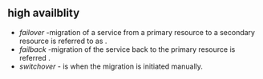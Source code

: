  
## high availblity

  - *failover* -migration of a service from a primary resource to a secondary resource is referred to as . 
  - *failback* -migration of the service back to the primary resource is referred .
  - *switchover* - is when the migration is initiated manually.
